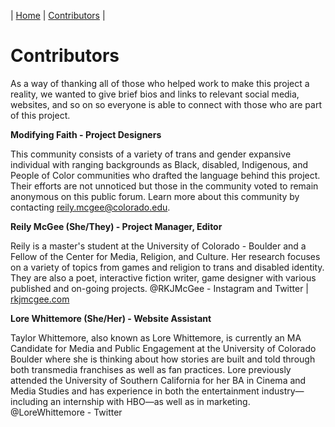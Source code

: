 | [Home](https://rkjmcgee.github.io/The-Pain-Rituals-Anthology/) | [Contributors](https://rkjmcgee.github.io/The-Pain-Rituals-Anthology/Contributors) | 
# Contributors

As a way of thanking all of those who helped work to make this project a reality, we wanted to give brief bios and links to relevant social media, websites, and so on so everyone is able to connect with those who are part of this project.

**Modifying Faith - Project Designers**

This community consists of a variety of trans and gender expansive individual with ranging backgrounds as Black, disabled, Indigenous, and People of Color communities who drafted the language behind this project. Their efforts are not unnoticed but those in the community voted to remain anonymous on this public forum. Learn more about this community by contacting reily.mcgee@colorado.edu.

**Reily McGee (She/They) - Project Manager, Editor**

Reily is a master's student at the University of Colorado - Boulder and a Fellow of the Center for Media, Religion, and Culture. Her research focuses on a variety of topics from games and religion to trans and disabled identity. They are also a poet, interactive fiction writer, game designer with various published and on-going projects. @RKJMcGee - Instagram and Twitter | [rkjmcgee.com](https://rkjmcgee.com)

**Lore Whittemore (She/Her) - Website Assistant**

Taylor Whittemore, also known as Lore Whittemore, is currently an MA Candidate for Media and Public Engagement at the University of Colorado Boulder where she is thinking about how stories are built and told through both transmedia franchises as well as fan practices. Lore previously attended the University of Southern California for her BA in Cinema and Media Studies and has experience in both the entertainment industry—including an internship with HBO—as well as in marketing. @LoreWhittemore - Twitter
